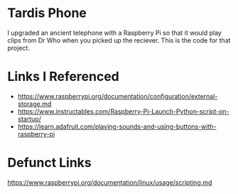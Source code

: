 # Tardis Phone
I upgraded an ancient telephone with a Raspberry Pi so that it would play clips from Dr Who when you picked up the reciever. This is the code for that project.

# Links I Referenced
* https://www.raspberrypi.org/documentation/configuration/external-storage.md
* https://www.instructables.com/Raspberry-Pi-Launch-Python-script-on-startup/
* https://learn.adafruit.com/playing-sounds-and-using-buttons-with-raspberry-pi

# Defunct Links
https://www.raspberrypi.org/documentation/linux/usage/scripting.md
